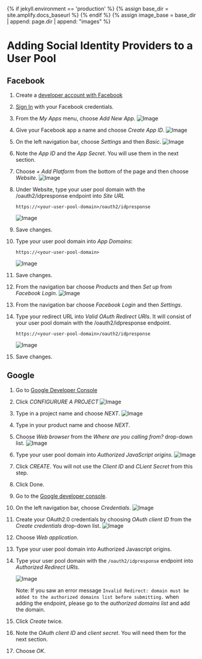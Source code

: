 {% if jekyll.environment == 'production' %}
  {% assign base_dir = site.amplify.docs_baseurl %}
{% endif %}
{% assign image_base = base_dir | append: page.dir | append: "images" %}


# Adding Social Identity Providers to a User Pool

## Facebook

1. Create a [developer account with Facebook](https://developers.facebook.com/docs/facebook-login)
2. [Sign In](https://developers.facebook.com/) with your Facebook credentials.
3. From the *My Apps* menu, choose *Add New App*.
![Image]({{image_base}}/cognitoHostedUI/facebook1.png)
4. Give your Facebook app a name and choose *Create App ID*.
![Image]({{image_base}}/cognitoHostedUI/facebook2.png)
5. On the left navigation bar, choose *Settings* and then *Basic*.
![Image]({{image_base}}/cognitoHostedUI/facebook3.png)
6. Note the *App ID* and the *App Secret*. You will use them in the next section.
7. Choose *+ Add Platform* from the bottom of the page and then choose *Website*.
![Image]({{image_base}}/cognitoHostedUI/facebook4.png)
8. Under Website, type your user pool domain with the /oauth2/idpresponse endpoint into *Site URL*

    ```https://<your-user-pool-domain>/oauth2/idpresponse```

    ![Image]({{image_base}}/cognitoHostedUI/facebook5.png)
9. Save changes.
10. Type your user pool domain into *App Domains*:

    ```https://<your-user-pool-domain>```
    
    ![Image]({{image_base}}/cognitoHostedUI/facebook6.png)
11. Save changes.
12. From the navigation bar choose *Products* and then *Set up* from *Facebook Login*.
![Image]({{image_base}}/cognitoHostedUI/facebook7.png)
13. From the navigation bar choose *Facebook Login* and then *Settings*.
14. Type your redirect URL into *Valid OAuth Redirect URIs*. It will consist of your user pool domain with the /oauth2/idpresponse endpoint.

    ```https://<your-user-pool-domain>/oauth2/idpresponse```

    ![Image]({{image_base}}/cognitoHostedUI/facebook8.png)
15. Save changes.

## Google

1. Go to [Google Developer Console](https://developers.google.com/identity/sign-in/web/sign-in)
2. Click *CONFIGURURE A PROJECT*
![Image]({{image_base}}/cognitoHostedUI/google1.png)
3. Type in a project name and choose *NEXT*.
![Image]({{image_base}}/cognitoHostedUI/google2.png)
4. Type in your product name and choose *NEXT*.
5. Choose *Web browser* from the *Where are you calling from?* drop-down list.
![Image]({{image_base}}/cognitoHostedUI/google3.png)
6. Type your user pool domain into *Authorized JavaScript origins*.
![Image]({{image_base}}/cognitoHostedUI/google4.png)
7. Click *CREATE*. You will not use the *Client ID* and *CLient Secret* from this step.
8. Click Done.
9. Go to the [Google developer console](https://console.developers.google.com).
10. On the left navigation bar, choose *Credentials*.
![Image]({{image_base}}/cognitoHostedUI/google5.png)
11. Create your OAuth2.0 credentials by choosing *OAuth client ID* from the *Create credentials* drop-down list.
![Image]({{image_base}}/cognitoHostedUI/google6.png)
12. Choose *Web application*.
13. Type your user pool domain into Authorized Javascript origins.
14. Type your user pool domain with the `/oauth2/idpresponse` endpoint into *Authorized Redirect URIs*.

    ![Image]({{image_base}}/cognitoHostedUI/google7.png)

    Note: If you saw an error message `Invalid Redirect: domain must be added to the authorized domains list before submitting.` when adding the endpoint, please go to the *authorized domains list* and add the domain.
16. Click *Create* twice.
17. Note the *OAuth client ID* and *client secret*. You will need them for the next section.
18. Choose *OK*.